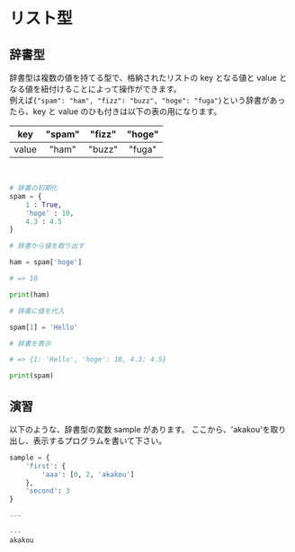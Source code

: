 # リスト型

## 辞書型

辞書型は複数の値を持てる型で、格納されたリストの key となる値と value となる値を紐付けることによって操作ができます。  
例えば`{"spam": "ham", "fizz": "buzz", "hoge": "fuga"}`という辞書があったら、key と value のひも付きは以下の表の用になります。

|  key  | "spam" | "fizz" | "hoge" |
| :---: | :----: | :----: | :----: |
| value | "ham"  | "buzz" | "fuga" |

<br>

```py
# 辞書の初期化
spam = {
    1 : True,
    'hoge' : 10,
    4.3 : 4.5
}

# 辞書から値を取り出す

ham = spam['hoge']

# => 10

print(ham)

# 辞書に値を代入

spam[1] = 'Hello'

# 辞書を表示

# => {1: 'Hello', 'hoge': 10, 4.3: 4.5}

print(spam)
```

## 演習

以下のような、辞書型の変数 sample があります。
ここから、'akakou'を取り出し、表示するプログラムを書いて下さい。

```py
sample = {
    'first': {
        'aaa': [0, 2, 'akakou']
    },
    'second': 3
}

---

---
akakou
```
